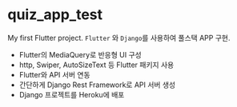 # quiz_app_test

My first Flutter project.
`Flutter` 와 `Django`를 사용하여 풀스택 APP 구현.

* Flutter의 MediaQuery로 반응형 UI 구성
* http, Swiper, AutoSizeText 등 Flutter 패키지 사용
* Flutter와 API 서버 연동
* 간단하게 Django Rest Framework로 API 서버 생성
* Django 프로젝트를 Heroku에 배포

